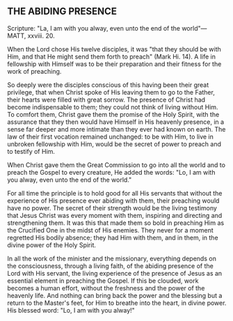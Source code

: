 ## THE ABIDING PRESENCE ##

Scripture: "La, I am with you alway, even unto the end of the world"— MATT, xxviii. 20.



When the Lord chose His twelve disciples, it was "that they should be with Him, and that He might send them forth to preach" (Mark Hi. 14). A life in fellowship with Himself was to be their preparation and their fitness for the work of preaching.



So deeply were the disciples conscious of this having been their great privilege, that when Christ spoke of His leaving them to go to the Father, their hearts were filled with great sorrow. The presence of Christ had become indispensable to them; they could not think of living without Him. To comfort them, Christ gave them the promise of the Holy Spirit, with the assurance that they then would have Himself in His heavenly presence, in a sense far deeper and more intimate than they ever had known on earth. The law of their first vocation remained unchanged: to be with Him, to live in unbroken fellowship with Him, would be the secret of power to preach and to testify of Him.



When Christ gave them the Great Commission to go into all the world and to preach the Gospel to every creature, He added the words: "Lo, I am with you alway, even unto the end of the world."



For all time the principle is to hold good for all His servants that without the experience of His presence ever abiding with them, their preaching would have no power. The secret of their strength would be the living testimony that Jesus Christ was every moment with them, inspiring and directing and strengthening them. It was this that made them so bold in preaching Him as the Crucified One in the midst of His enemies. They never for a moment regretted His bodily absence; they had Him with them, and in them, in the divine power of the Holy Spirit.



In all the work of the minister and the missionary, everything depends on the consciousness, through a living faith, of the abiding presence of the Lord with His servant, the living experience of the presence of Jesus as an essential element in preaching the Gospel. If this be clouded, work becomes a human effort, without the freshness and the power of the heavenly life. And nothing can bring back the power and the blessing but a return to the Master's feet, for Him to breathe into the heart, in divine power. His blessed word: "Lo, I am with you alway!"

